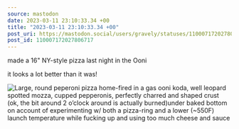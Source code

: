 ```yaml
---
source: mastodon
date: 2023-03-11 23:10:33.34 +00
title: "2023-03-11 23:10:33.34 +00"
post_uri: https://mastodon.social/users/gravely/statuses/110007172027806717
post_id: 110007172027806717
---
```

made a 16" NY-style pizza last night in the Ooni

it looks a lot better than it was!


![Large, round peperoni pizza home-fired in a gas ooni koda, well leopard spotted mozza, cupped pepperonis, perfectly charred and shaped crust (ok, the bit around 2 o’clock around is actually burned)under baked bottom on account of experimenting w/ both a pizza-ring and a lower (~550F) launch temperature while fucking up and using too much cheese and sauce](/images/110007171769260669.jpeg)

